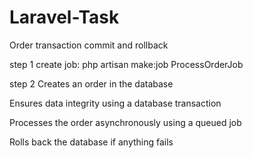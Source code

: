 # Laravel-Task
Order transaction commit and rollback 

step 1
create job:  php artisan make:job ProcessOrderJob

step 2
Creates an order in the database

Ensures data integrity using a database transaction

Processes the order asynchronously using a queued job

Rolls back the database if anything fails

